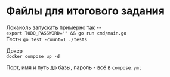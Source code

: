 # Файлы для итогового задания
Локаноль запускать примерно так --  
`export TODO_PASSWORD="" && go run cmd/main.go`  
Тесты
`go test -count=1 ./tests`

Докер  
`docker compose up -d`

Порт, имя и путь до базы, пароль - всё в `compose.yml`